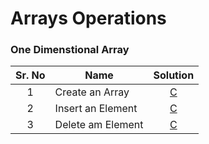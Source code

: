 # Arrays Operations

### One Dimenstional Array

| Sr. No    |   Name            |   Solution    |
|:---------:|-------------------|:-------------:|
| 1 | Create an Array           | [C](https://github.com/j471n/Data-Structure-Operations/blob/main/Arrays/One%20Dimenstional%20Arrays/C/Creating_An_Array.c)        |
| 2 | Insert an Element         | [C](https://github.com/j471n/Data-Structure-Operations/blob/main/Arrays/One%20Dimenstional%20Arrays/C/Inserting_an_element_in_an_array.c) |
| 3 | Delete am Element         | [C](https://github.com/j471n/Data-Structure-Operations/blob/main/Arrays/One%20Dimenstional%20Arrays/C/Delete_an_element_in_an_array.c)  |
